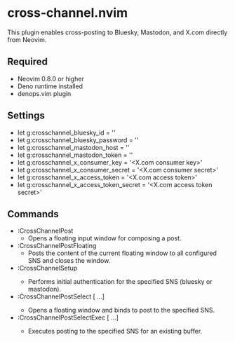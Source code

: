 # cross-channel.nvim
This plugin enables cross-posting to Bluesky, Mastodon, and X.com directly from Neovim.

## Required
- Neovim 0.8.0 or higher
- Deno runtime installed
- denops.vim plugin

## Settings
- let g:crosschannel_bluesky_id = '<Bluesky username>'
- let g:crosschannel_bluesky_password = '<Bluesky password>'
- let g:crosschannel_mastodon_host = '<Mastodon instance host>'
- let g:crosschannel_mastodon_token = '<Mastodon access token>'
- let g:crosschannel_x_consumer_key = '<X.com consumer key>'
- let g:crosschannel_x_consumer_secret = '<X.com consumer secret>'
- let g:crosschannel_x_access_token = '<X.com access token>'
- let g:crosschannel_x_access_token_secret = '<X.com access token secret>'

## Commands
- :CrossChannelPost
  - Opens a floating input window for composing a post.
- :CrossChannelPostFloating
  - Posts the content of the current floating window to all configured SNS and closes the window.
- :CrossChannelSetup <sns>
  - Performs initial authentication for the specified SNS (bluesky or mastodon).
- :CrossChannelPostSelect <sns1> [<sns2> ...]
  - Opens a floating window and binds <CR> to post to the specified SNS.
- :CrossChannelPostSelectExec <sns1> [<sns2> ...]
  - Executes posting to the specified SNS for an existing buffer.

